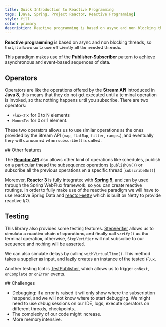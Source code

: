```yaml
---
title: Quick Introduction to Reactive Programming
tags: [Java, Spring, Project Reactor, Reactive Programming]
style: fill
color: primary
description: Reactive programming is based on async and non blocking threads, so that, it allows us to use efficiently all the needed threads..
---
```


**Reactive programming** is based on async and non blocking threads, so that, it allows us to use efficiently all the needed threads.

This paradigm makes use of the **Publisher-Subscriber** pattern to achieve asynchronous and event-based sequences of data.

## Operators
Operators are like the operations offered by the **Stream API** introduced in **Java 8**, this means that they do not get executed until a terminal operation is invoked, so that nothing happens until you subscribe. There are two operators:

- `Flux<T>`: for 0 to N elements
- `Mono<T>`: for 0 or 1 element.

These two operators allows us to use similar operations as the ones provided by the Stream API (`map`, `flatMap`, `filter`, `range…`), and eventually they will consumed when `subscribe()` is called.

## Other features

The [**Reactor API**](https://projectreactor.io/) also allows other kind of operations like schedules, publish on a particular thread the subsequence operations (`publishOn()`) or subscribe all the previous operations on a specific thread (`subscribeOn()`)

Moreover, **Reactor 3** is fully integrated with [**Spring 5**](https://spring.io/blog/2017/09/28/spring-framework-5-0-goes-ga), and can by used through the [Spring WebFlux](https://docs.spring.io/spring/docs/current/spring-framework-reference/web-reactive.html) framework, so you can create reactive routings. In order to fully make use of the reactive paradigm we will have to use reactive Spring Data and [reactor-netty](https://github.com/reactor/reactor-netty) which is built on Netty to provide reactive I/O.

## Testing

This library also provides some testing features. [StepVerifier](https://projectreactor.io/docs/test/release/api/reactor/test/StepVerifier.html) allows us to simulate a reactive chain of operations, and finally call `verify()` as the terminal operation, otherwise, `StepVerifier` will not subscribe to our sequence and nothing will be asserted.

We can also simulate delays by calling `withVirtualTime()`. This method takes a supplier as input, and lazily creates an instance of the tested `Flux`.

Another testing tool is [TestPublisher](https://projectreactor.io/docs/test/release/api/reactor/test/publisher/TestPublisher.html), which allows us to trigger `onNext`, `onComplete` or `onError` events.

## Challenges

- Debugging: if a error is raised it will only show where the subscription happend, and we will not know where to start debugging. We might need to use debug sessions on our IDE, logs, execute operators on different threads, checkpoints…
- The complexity of our code might increase.
- More memory intensive.